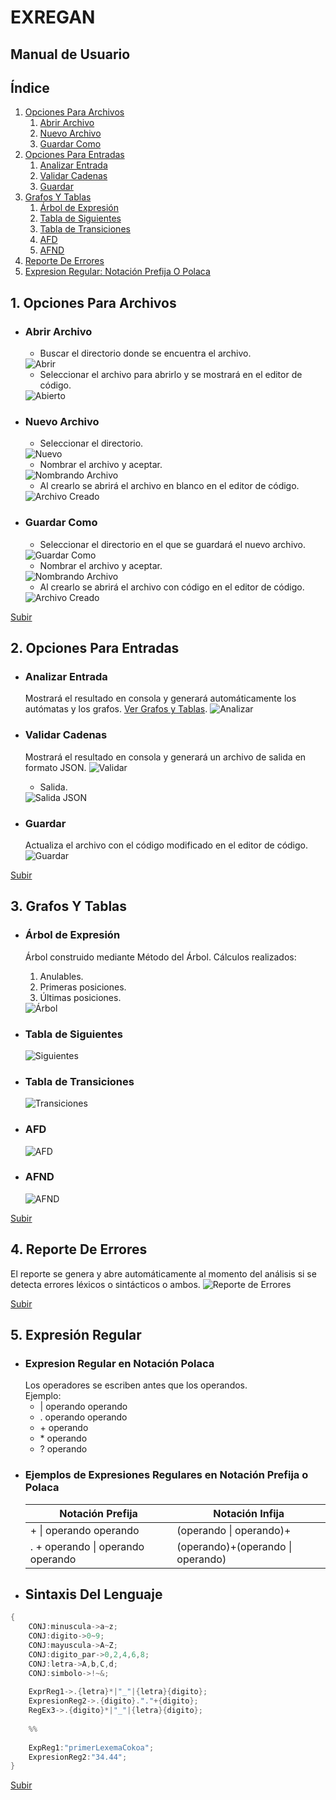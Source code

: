 # EXREGAN
## Manual de Usuario

## Índice

1. [Opciones Para Archivos](#1-opciones-para-archivos)
    1. [Abrir Archivo](#abrir-archivo)
    2. [Nuevo Archivo](#nuevo-archivo)
    3. [Guardar Como](#guardar-como)
2. [Opciones Para Entradas](#2-opciones-para-entradas)
    1. [Analizar Entrada](#analizar-entrada)
    2. [Validar Cadenas](#validar-cadenas)
    3. [Guardar](#guardar)
3. [Grafos Y Tablas](#3-grafos-y-tablas)
    1. [Árbol de Expresión](#árbol-de-expresión)
    2. [Tabla de Siguientes](#tabla-de-siguientes)
    3. [Tabla de Transiciones](#tabla-de-transiciones)
    4. [AFD](#afd)
    5. [AFND](#afnd)
4. [Reporte De Errores](#4-reporte-de-errores)
5. [Expresion Regular: Notación Prefija O Polaca](#5-expresión-regular)

## 1. Opciones Para Archivos
* ### Abrir Archivo
    * Buscar el directorio donde se encuentra el archivo.
    <img title="Abrir" alt="Abrir" src="Images/ManualUsuario/Abrir.png">

    * Seleccionar el archivo para abrirlo y se mostrará en el editor de código.
    <img title="Abierto" alt="Abierto" src="Images/ManualUsuario/Abierto.png">

* ### Nuevo Archivo
    * Seleccionar el directorio.
    <img title="Nuevo" alt="Nuevo" src="Images/ManualUsuario/Nuevo.png">

    * Nombrar el archivo y aceptar.
    <img title="Nombrando Archivo" alt="Nombrando Archivo" src="Images/ManualUsuario/NuevoNombrar.png">

    * Al crearlo se abrirá el archivo en blanco en el editor de código.
    <img title="Archivo Creado" alt="Archivo Creado" src="Images/ManualUsuario/NuevoCreado.png">

* ### Guardar Como
    * Seleccionar el directorio en el que se guardará el nuevo archivo.
    <img title="Guardar Como" alt="Guardar Como" src="Images/ManualUsuario/GuardarComo.png">

    * Nombrar el archivo y aceptar.
    <img title="Nombrando Archivo" alt="Nombrando Archivo" src="Images/ManualUsuario/GuardarComoNombrar.png">

    * Al crearlo se abrirá el archivo con código en el editor de código.
    <img title="Archivo Creado" alt="Archivo Creado" src="Images/ManualUsuario/GuardadoComo.png">

[Subir](#exregan)

## 2. Opciones Para Entradas
* ### Analizar Entrada
    Mostrará el resultado en consola y generará automáticamente los autómatas y los grafos.
    [Ver Grafos y Tablas](#3-grafos-y-tablas).
    <img title="Analizar" alt="Analizar" src="Images/ManualUsuario/Analizar.png">

* ### Validar Cadenas
    Mostrará el resultado en consola y generará un archivo de salida en formato JSON.
    <img title="Validar" alt="Validar" src="Images/ManualUsuario/Validar.png">

    * Salida.<br>
    <img title="Salida JSON" alt="Salida JSON" src="Images/ManualUsuario/Salida.png">

* ### Guardar
    Actualiza el archivo con el código modificado en el editor de código.
    <img title="Guardar" alt="Guardar" src="Images/ManualUsuario/Guardar.png">

[Subir](#exregan)

## 3. Grafos Y Tablas
* ### Árbol de Expresión
    Árbol construido mediante Método del Árbol. Cálculos realizados:
    1. Anulables.
    2. Primeras posiciones.
    3. Últimas posiciones.

    <img title="Árbol" alt="Árbol" src="Images/ManualUsuario/Arbol.png">

* ### Tabla de Siguientes
    <img title="Siguientes" alt="Siguientes" src="Images/ManualUsuario/Siguientes.png">

* ### Tabla de Transiciones
    <img title="Transiciones" alt="Transiciones" src="Images/ManualUsuario/Transiciones.png">

* ### AFD
    <img title="AFD" alt="AFD" src="Images/ManualUsuario/AFD.png">

* ### AFND
    <img title="AFND" alt="AFND" src="Images/ManualUsuario/AFND.png">

[Subir](#exregan)

## 4. Reporte De Errores
El reporte se genera y abre automáticamente al momento del análisis si se detecta errores léxicos o sintácticos o ambos.
<img title="Reporte de Errores" alt="Reporte de Errores" src="Images/ManualUsuario/ReporteErrorL.png">

[Subir](#exregan)

## 5. Expresión Regular
* ### Expresion Regular en Notación Polaca
    Los operadores se escriben antes que los operandos.
    <br>Ejemplo:<br>
    * | operando operando
    * . operando operando
    * \+ operando
    * \* operando
    * ? operando
* ### Ejemplos de  Expresiones Regulares en Notación Prefija o Polaca
    |Notación Prefija|Notación Infija|
    |----------------|---------------|
    |+ \| operando operando|(operando \| operando)+|
    |. + operando \| operando operando|(operando)+(operando \| operando)|
* ## Sintaxis Del Lenguaje

```java
{
    CONJ:minuscula->a~z;
    CONJ:digito->0~9;
    CONJ:mayuscula->A~Z;
    CONJ:digito_par->0,2,4,6,8;
    CONJ:letra->A,b,C,d;
    CONJ:simbolo->!~&;
    
    ExprReg1->.{letra}*|"_"|{letra}{digito};
    ExpresionReg2->.{digito}."."+{digito};
    RegEx3->.{digito}*|"_"|{letra}{digito};
    
    %%
    
    ExpReg1:"primerLexemaCokoa";
    ExpresionReg2:"34.44";
}
```

[Subir](#exregan)